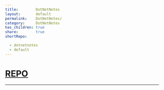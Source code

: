 ```yaml
---
title:        DotNetNotes
layout:       default
permalink:    DotNetNotes/
category:     DotNetNotes
has_children: true
share:        true
shortRepo:

  - dotnetnotes
  - default    
---
```


# [REPO](https://github.com/14paxton/DotNetNotes)

<link rel="modulepreload" href="/assets/js/imageLoader.js">
<script type="module" async src="/assets/js/imageLoader.js"></script>

***

<div id="imageContainer" data-img-loader="dotNetImages.js" style="width: auto; height: auto;"></div>